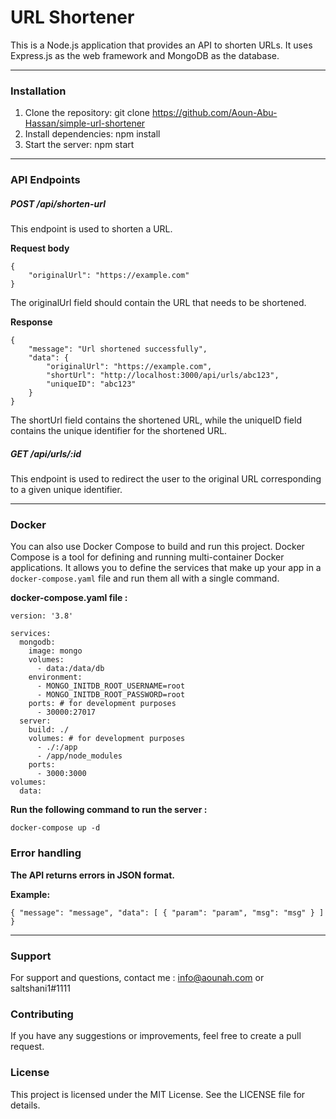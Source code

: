 # URL Shortener
This is a Node.js application that provides an API to shorten URLs. It uses Express.js as the web framework and MongoDB as the database.


------------



### Installation
1. Clone the repository: git clone https://github.com/Aoun-Abu-Hassan/simple-url-shortener
2. Install dependencies: npm install
3. Start the server: npm start


------------



### API Endpoints
##### POST /api/shorten-url
This endpoint is used to shorten a URL.

**Request body**

```
{
    "originalUrl": "https://example.com"
}
```
The originalUrl field should contain the URL that needs to be shortened.

**Response**

```
{
    "message": "Url shortened successfully",
    "data": {
        "originalUrl": "https://example.com",
        "shortUrl": "http://localhost:3000/api/urls/abc123",
        "uniqueID": "abc123"
    }
}
```
The shortUrl field contains the shortened URL, while the uniqueID field contains the unique identifier for the shortened URL.


##### GET /api/urls/:id
This endpoint is used to redirect the user to the original URL corresponding to a given unique identifier.

------------

### Docker
You can also use Docker Compose to build and run this project. Docker Compose is a tool for defining and running multi-container Docker applications. It allows you to define the services that make up your app in a `docker-compose.yaml` file and run them all with a single command.

**docker-compose.yaml file :**
```
version: '3.8'

services:
  mongodb:
    image: mongo
    volumes:
      - data:/data/db
    environment:
      - MONGO_INITDB_ROOT_USERNAME=root
      - MONGO_INITDB_ROOT_PASSWORD=root
    ports: # for development purposes
      - 30000:27017
  server:
    build: ./
    volumes: # for development purposes
      - ./:/app
      - /app/node_modules
    ports:
      - 3000:3000
volumes:
  data:
```

**Run the following command to run the server :**
```
docker-compose up -d
```

### Error handling
**The API returns errors in JSON format.**

**Example:**

`
{
  "message": "message",
  "data": [
    {
      "param": "param",
      "msg": "msg"
    }
  ]
}
`


------------



### Support
For support and questions, contact me : info@aounah.com or saltshani1#1111

### Contributing
If you have any suggestions or improvements, feel free to create a pull request.

### License
This project is licensed under the MIT License. See the LICENSE file for details.